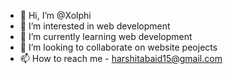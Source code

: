 - 👋 Hi, I’m @Xolphi
- 👀 I’m interested in web development 
- 🌱 I’m currently learning web development 
- 💞️ I’m looking to collaborate on website peojects
- 📫 How to reach me - harshitabaid15@gmail.com

<!---
Xolph/Xolph is a ✨ special ✨ repository because its `README.md` (this file) appears on your GitHub profile.
You can click the Preview link to take a look at your changes.
--->
